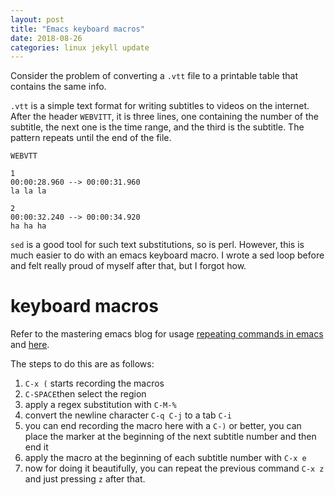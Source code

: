 ```yaml
---
layout: post
title: "Emacs keyboard macros"
date: 2018-08-26
categories: linux jekyll update
---
```


Consider the problem of converting a `.vtt` file to a printable table that contains the same info.

`.vtt` is a simple text format for writing subtitles to videos on the internet. After the header `WEBVITT`, it is three lines, one containing the number of the subtitle, the next one is the time range, and the third is the subtitle. The pattern repeats until the end of the file.

```
WEBVTT

1
00:00:28.960 --> 00:00:31.960
la la la 

2
00:00:32.240 --> 00:00:34.920
ha ha ha
```
`sed` is a good tool for such text substitutions, so is perl. However, this is much easier to do with an emacs keyboard macro. I wrote a sed loop before and felt really proud of myself after that, but I forgot how.

# keyboard macros

Refer to the mastering emacs blog for usage [repeating commands in emacs](https://www.masteringemacs.org/article/repeating-commands-emacs) and [here](https://www.masteringemacs.org/article/keyboard-macros-are-misunderstood). 

The steps to do this are as follows: 

1. `C-x (` starts recording the macros
2. `C-SPACE`then select the region
3. apply a regex substitution with `C-M-%`
4. convert the newline character `C-q C-j` to a tab `C-i`
5. you can end recording the macro here with a `C-)` or better, you can place the marker at the beginning of the next subtitle number and then end it
6. apply the macro at the beginning of each subtitle number with `C-x e`
7. now for doing it beautifully, you can repeat the previous command `C-x z` and just pressing `z` after that.

